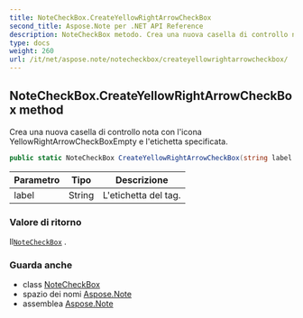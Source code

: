 ```yaml
---
title: NoteCheckBox.CreateYellowRightArrowCheckBox
second_title: Aspose.Note per .NET API Reference
description: NoteCheckBox metodo. Crea una nuova casella di controllo nota con licona YellowRightArrowCheckBoxEmpty e letichetta specificata.
type: docs
weight: 260
url: /it/net/aspose.note/notecheckbox/createyellowrightarrowcheckbox/
---
```

## NoteCheckBox.CreateYellowRightArrowCheckBox method

Crea una nuova casella di controllo nota con l'icona YellowRightArrowCheckBoxEmpty e l'etichetta specificata.

```csharp
public static NoteCheckBox CreateYellowRightArrowCheckBox(string label = "")
```

| Parametro | Tipo | Descrizione |
| --- | --- | --- |
| label | String | L'etichetta del tag. |

### Valore di ritorno

Il[`NoteCheckBox`](../) .

### Guarda anche

* class [NoteCheckBox](../)
* spazio dei nomi [Aspose.Note](../../notecheckbox/)
* assemblea [Aspose.Note](../../../)



